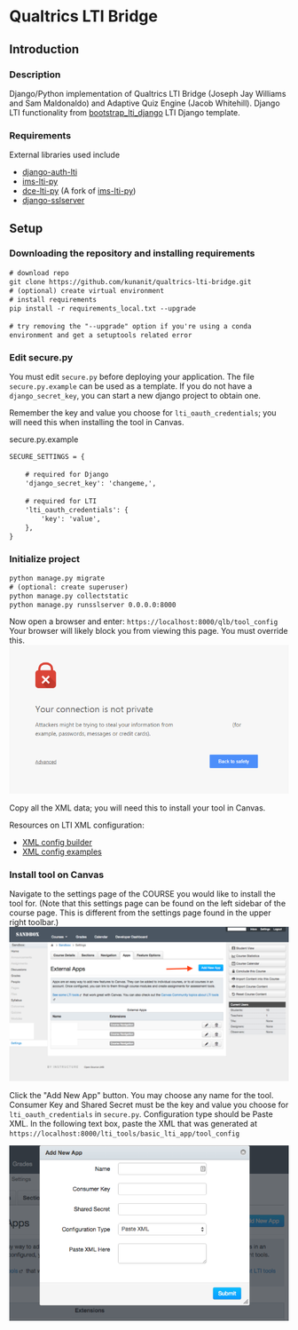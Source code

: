 # Qualtrics LTI Bridge

## Introduction

### Description
Django/Python implementation of Qualtrics LTI Bridge (Joseph Jay Williams and Sam Maldonaldo) and Adaptive Quiz Engine (Jacob Whitehill). Django LTI functionality from [bootstrap_lti_django](https://github.com/penzance/bootstrap_lti_django) LTI Django template.

### Requirements
External libraries used include
* [django-auth-lti](https://github.com/Harvard-University-iCommons/django-auth-lti)
* [ims-lti-py](https://github.com/harvard-dce/dce_lti_py)
* [dce-lti-py](https://github.com/harvard-dce/dce_lti_py) (A fork of [ims-lti-py](https://github.com/tophatmonocle/ims_lti_py))
* [django-sslserver](https://github.com/teddziuba/django-sslserver)


## Setup

### Downloading the repository and installing requirements
```
# download repo
git clone https://github.com/kunanit/qualtrics-lti-bridge.git
# (optional) create virtual environment
# install requirements
pip install -r requirements_local.txt --upgrade

# try removing the "--upgrade" option if you're using a conda environment and get a setuptools related error
```

### Edit secure.py

You must edit `secure.py` before deploying your application. The file `secure.py.example` can be used as a template. If you do not have a `django_secret_key`, you can start a new django project to obtain one.

Remember the key and value you choose for `lti_oauth_credentials`; you will need this when installing the tool in Canvas.

secure.py.example
```
SECURE_SETTINGS = {

	# required for Django
	'django_secret_key': 'changeme,',

	# required for LTI
	'lti_oauth_credentials': {
		'key': 'value',
	},
}
```

### Initialize project
```
python manage.py migrate
# (optional: create superuser)
python manage.py collectstatic
python manage.py runsslserver 0.0.0.0:8000
```
Now open a browser and enter:
`https://localhost:8000/qlb/tool_config`
Your browser will likely block you from viewing this page. You must override this.
![Chrome Security Warning](/images/chrome_error.png)

Copy all the XML data; you will need this to install your tool in Canvas.

Resources on LTI XML configuration:
* [XML config builder](https://www.edu-apps.org/build_xml.html)
* [XML config examples](https://canvas.instructure.com/doc/api/file.tools_xml.html)

### Install tool on Canvas
Navigate to the settings page of the COURSE you would like to install the tool for. (Note that this settings page can be found on the left sidebar of the course page. This is different from the settings page found in the upper right toolbar.)
![Add tool to Canvas 1](/images/add_app_canvas.png)

Click the "Add New App" button.
You may choose any name for the tool. Consumer Key and Shared Secret must be the key and value you choose for `lti_oauth_credentials` in `secure.py`. Configuration type should be Paste XML. In the following text box, paste the XML that was generated at `https://localhost:8000/lti_tools/basic_lti_app/tool_config`

![Add tool to Canvas 2](/images/add_app_canvas_2.png)
